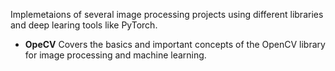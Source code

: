 Implemetaions of several image processing projects using different libraries and deep learing tools like PyTorch.

- **OpeCV**
  Covers the basics and important concepts of the OpenCV library for image processing and machine learning.
  

